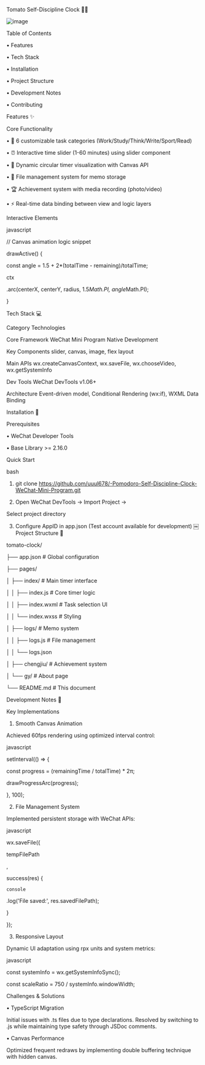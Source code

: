 Tomato Self-Discipline Clock 🍅⏰

![image](https://github.com/user-attachments/assets/d4aea15b-f7cb-4ea1-a489-b23d34564da5)

Table of Contents

• Features

• Tech Stack

• Installation

• Project Structure

• Development Notes

• Contributing

Features ✨

Core Functionality

• 🍅 6 customizable task categories (Work/Study/Think/Write/Sport/Read)

• ⏰ Interactive time slider (1-60 minutes) using slider component

• 🎨 Dynamic circular timer visualization with Canvas API

• 📁 File management system for memo storage

• 🏆 Achievement system with media recording (photo/video)

• ⚡ Real-time data binding between view and logic layers

Interactive Elements

javascript

// Canvas animation logic snippet

drawActive() {
 
  const angle = 1.5 + 2*(totalTime - remaining)/totalTime;
  
  ctx

.arc(centerX, centerY, radius, 1.5*Math.PI, angle*Math.PI);

}

Tech Stack 💻

Category                Technologies

Core Framework          WeChat Mini Program Native Development

Key Components          slider, canvas, image, flex layout

Main APIs               wx.createCanvasContext, wx.saveFile, wx.chooseVideo, wx.getSystemInfo

Dev Tools               WeChat DevTools v1.06+

Architecture            Event-driven model, Conditional Rendering (wx:if), WXML Data Binding

Installation 🚀

Prerequisites

• WeChat Developer Tools 

• Base Library >= 2.16.0

Quick Start

bash

1. git
 clone https://github.com/uuul678/-Pomodoro-Self-Discipline-Clock-WeChat-Mini-Program.git

2. Open WeChat DevTools -> Import Project ->

 Select project directory

3. Configure AppID in app.json (Test account available for development)
￼
Project Structure 📂

tomato-clock/

├── app.json               # Global configuration

├── pages/

│   ├── index/             # Main timer interface

│   │   ├── index.js       # Core timer logic

│   │   ├── index.wxml     # Task selection UI

│   │   └── index.wxss     # Styling

│   ├── logs/              # Memo system

│   │   ├── logs.js        # File management

│   │   └── logs.json

│   ├── chengjiu/          # Achievement system

│   └── gy/                # About page

└── README.md              # This document

Development Notes 📝

Key Implementations

1. Smooth Canvas Animation

Achieved 60fps rendering using optimized interval control:

javascript

setInterval(() => {

  const progress = (remainingTime / totalTime) * 2π;
  
  drawProgressArc(progress);

}, 100);

2. File Management System

Implemented persistent storage with WeChat APIs:

javascript

wx.saveFile({

  tempFilePath

,

  success(res) {
  
    console

.log('File saved:', res.savedFilePath);

  }

});

3. Responsive Layout

Dynamic UI adaptation using rpx units and system metrics:

javascript

const systemInfo = wx.getSystemInfoSync();

const scaleRatio = 750 / systemInfo.windowWidth;

Challenges & Solutions

• TypeScript Migration

Initial issues with .ts files due to type declarations. Resolved by switching to .js while maintaining type 
safety through JSDoc comments.

• Canvas Performance

Optimized frequent redraws by implementing double buffering technique with hidden canvas.

